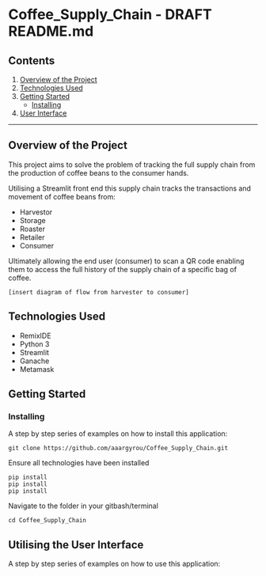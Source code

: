 # Coffee_Supply_Chain - DRAFT README.md

## Contents
1. [Overview of the Project](#overview-of-the-project)
2. [Technologies Used](#technologies-used)
3. [Getting Started](#getting-started)
    * [Installing](#installing)
4. [User Interface](#utilising-the-user-interface)


---
## Overview of the Project

This project aims to solve the problem of tracking the full supply chain from the production of coffee beans to the consumer hands.

Utilising a Streamlit front end this supply chain tracks the transactions and movement of coffee beans from:
* Harvestor
* Storage
* Roaster
* Retailer
* Consumer

Ultimately allowing the end user (consumer) to scan a QR code enabling them to access the full history of the supply chain of a specific bag of coffee.


    [insert diagram of flow from harvester to consumer]


## Technologies Used

* RemixIDE
* Python 3
* Streamlit
* Ganache
* Metamask


## Getting Started
### Installing
A step by step series of examples on how to install this application:

	git clone https://github.com/aaargyrou/Coffee_Supply_Chain.git

Ensure all technologies have been installed

    pip install
    pip install
    pip install

Navigate to the folder in your gitbash/terminal
    
    cd Coffee_Supply_Chain


## Utilising the User Interface
A step by step series of examples on how to use this application:
